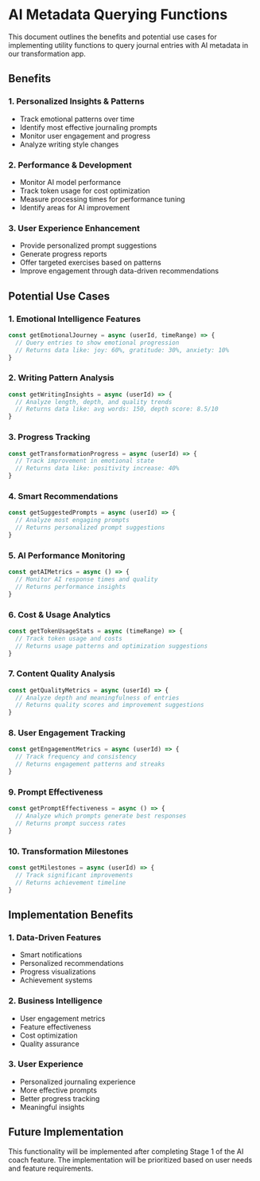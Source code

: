 # AI Metadata Querying Functions

This document outlines the benefits and potential use cases for implementing utility functions to query journal entries with AI metadata in our transformation app.

## Benefits

### 1. Personalized Insights & Patterns
- Track emotional patterns over time
- Identify most effective journaling prompts
- Monitor user engagement and progress
- Analyze writing style changes

### 2. Performance & Development
- Monitor AI model performance
- Track token usage for cost optimization
- Measure processing times for performance tuning
- Identify areas for AI improvement

### 3. User Experience Enhancement
- Provide personalized prompt suggestions
- Generate progress reports
- Offer targeted exercises based on patterns
- Improve engagement through data-driven recommendations

## Potential Use Cases

### 1. Emotional Intelligence Features
```javascript
const getEmotionalJourney = async (userId, timeRange) => {
  // Query entries to show emotional progression
  // Returns data like: joy: 60%, gratitude: 30%, anxiety: 10%
}
```

### 2. Writing Pattern Analysis
```javascript
const getWritingInsights = async (userId) => {
  // Analyze length, depth, and quality trends
  // Returns data like: avg words: 150, depth score: 8.5/10
}
```

### 3. Progress Tracking
```javascript
const getTransformationProgress = async (userId) => {
  // Track improvement in emotional state
  // Returns data like: positivity increase: 40%
}
```

### 4. Smart Recommendations
```javascript
const getSuggestedPrompts = async (userId) => {
  // Analyze most engaging prompts
  // Returns personalized prompt suggestions
}
```

### 5. AI Performance Monitoring
```javascript
const getAIMetrics = async () => {
  // Monitor AI response times and quality
  // Returns performance insights
}
```

### 6. Cost & Usage Analytics
```javascript
const getTokenUsageStats = async (timeRange) => {
  // Track token usage and costs
  // Returns usage patterns and optimization suggestions
}
```

### 7. Content Quality Analysis
```javascript
const getQualityMetrics = async (userId) => {
  // Analyze depth and meaningfulness of entries
  // Returns quality scores and improvement suggestions
}
```

### 8. User Engagement Tracking
```javascript
const getEngagementMetrics = async (userId) => {
  // Track frequency and consistency
  // Returns engagement patterns and streaks
}
```

### 9. Prompt Effectiveness
```javascript
const getPromptEffectiveness = async () => {
  // Analyze which prompts generate best responses
  // Returns prompt success rates
}
```

### 10. Transformation Milestones
```javascript
const getMilestones = async (userId) => {
  // Track significant improvements
  // Returns achievement timeline
}
```

## Implementation Benefits

### 1. Data-Driven Features
- Smart notifications
- Personalized recommendations
- Progress visualizations
- Achievement systems

### 2. Business Intelligence
- User engagement metrics
- Feature effectiveness
- Cost optimization
- Quality assurance

### 3. User Experience
- Personalized journaling experience
- More effective prompts
- Better progress tracking
- Meaningful insights

## Future Implementation
This functionality will be implemented after completing Stage 1 of the AI coach feature. The implementation will be prioritized based on user needs and feature requirements. 